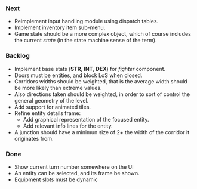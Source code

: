 ### Next

* Reimplement input handling module using dispatch tables.
* Implement inventory item sub-menu.
* Game state should be a more complex object, which of course includes the
  current *state* (in the state machine sense of the term).

### Backlog

* Implement base stats (**STR**, **INT**, **DEX**) for _fighter_ component.
* Doors must be entities, and block LoS when closed.
* Corridors widths should be weighted, that is the average width should be more
  likely than extreme values.
* Also directions taken should be weighted, in order to sort of control the
  general geometry of the level.
* Add support for animated tiles.
* Refine entity details frame:
  - Add graphical representation of the focused entity.
  - Add relevant info lines for the entity.
* A junction should have a minimun size of 2+ the width of the corridor it
  originates from.

### Done

* Show current turn number somewhere on the UI
* An entity can be selected, and its frame be shown.
* Equipment slots must be dynamic
